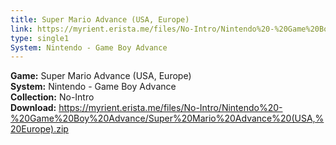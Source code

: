 ```yaml
---
title: Super Mario Advance (USA, Europe)
link: https://myrient.erista.me/files/No-Intro/Nintendo%20-%20Game%20Boy%20Advance/Super%20Mario%20Advance%20(USA,%20Europe).zip
type: single1
System: Nintendo - Game Boy Advance
---
```

<b>Game:</b> Super Mario Advance (USA, Europe)<br>
<b>System:</b> Nintendo - Game Boy Advance<br>
<b>Collection:</b> No-Intro<br>
<b>Download:</b> https://myrient.erista.me/files/No-Intro/Nintendo%20-%20Game%20Boy%20Advance/Super%20Mario%20Advance%20(USA,%20Europe).zip